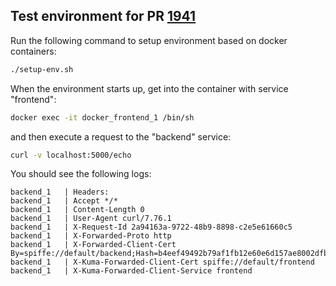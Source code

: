 ## Test environment for PR [1941](https://github.com/kumahq/kuma/pull/1941)

Run the following command to setup environment based on docker containers:
```bash
./setup-env.sh
```

When the environment starts up, get into the container with service "frontend":
```bash
docker exec -it docker_frontend_1 /bin/sh
```
and then execute a request to the "backend" service:
```bash
curl -v localhost:5000/echo
```

You should see the following logs:
```
backend_1   | Headers:
backend_1   | Accept */*
backend_1   | Content-Length 0
backend_1   | User-Agent curl/7.76.1
backend_1   | X-Request-Id 2a94163a-9722-48b9-8898-c2e5e61660c5
backend_1   | X-Forwarded-Proto http
backend_1   | X-Forwarded-Client-Cert By=spiffe://default/backend;Hash=b4eef49492b79af1fb12e60e6d157ae8002dfbb6f026403dbeeb633943ab7459;URI=spiffe://default/frontend
backend_1   | X-Kuma-Forwarded-Client-Cert spiffe://default/frontend
backend_1   | X-Kuma-Forwarded-Client-Service frontend
```

